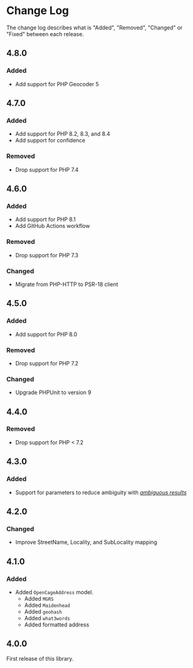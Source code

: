 # Change Log

The change log describes what is "Added", "Removed", "Changed" or "Fixed" between each release.

## 4.8.0

### Added

- Add support for PHP Geocoder 5

## 4.7.0

### Added

-  Add support for PHP 8.2, 8.3, and 8.4
-  Add support for confidence

### Removed

- Drop support for PHP 7.4

## 4.6.0

### Added

- Add support for PHP 8.1
- Add GitHub Actions workflow

### Removed

- Drop support for PHP 7.3

### Changed

- Migrate from PHP-HTTP to PSR-18 client

## 4.5.0

### Added

- Add support for PHP 8.0

### Removed

- Drop support for PHP 7.2

### Changed

- Upgrade PHPUnit to version 9

## 4.4.0

### Removed

- Drop support for PHP < 7.2

## 4.3.0

### Added

- Support for parameters to reduce ambiguity with [*ambiguous results*](https://opencagedata.com/api#ambiguous-results)

## 4.2.0

### Changed

- Improve StreetName, Locality, and SubLocality mapping

## 4.1.0

### Added

- Added `OpenCageAddress` model.
  - Added `MGRS`
  - Added `Maidenhead`
  - Added `geohash`
  - Added `what3words`
  - Added formatted address

## 4.0.0

First release of this library.
